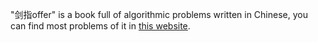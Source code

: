 "剑指offer" is a book full of algorithmic problems written in Chinese, you can find most problems of it in [this website](https://www.nowcoder.com/ta/coding-interviews).